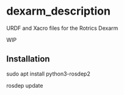 # dexarm_description

URDF and Xacro files for the Rotrics Dexarm

WIP

## Installation


sudo apt install python3-rosdep2

rosdep update

